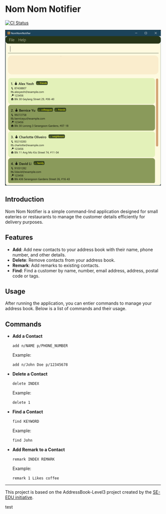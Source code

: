# Nom Nom Notifier

[![CI Status](https://github.com/AY2425S1-CS2103T-T13-2/tp/actions/workflows/gradle.yml/badge.svg?branch=master)](https://github.com/AY2425S1-CS2103T-T13-2/tp/actions)

![Ui](docs/images/Ui.png)
## Introduction

Nom Nom Notifier is a simple command-lind application designed for small eateries or restaurants to manage the customer details efficiently for delivery purposes.

## Features
- **Add**: Add new contacts to your address book with their name, phone number, and other details.
- **Delete**: Remove contacts from your address book.
- **Remark**: Add remarks to existing contacts.
- **Find**: Find a customer by name, number, email address, address, postal code or tags.

## Usage
After running the application, you can entier commands to manage your address book. Below is a list of commands and their usage.

## Commands
- **Add a Contact**
    ```
    add n/NAME p/PHONE_NUMBER
    ```
  Example:
    ```
    add n/John Doe p/12345678
    ```
- **Delete a Contact**
  ```
  delete INDEX
  ```
  Example:
  ```
  delete 1
  ```
- **Find a Contact**
    ```
    find KEYWORD
    ```
  Example:
    ```
    find John
    ```
- **Add Remark to a Contact**
    ```
    remark INDEX REMARK
    ```
  Example:
    ```
    remark 1 Likes coffee
    ```
---
This project is based on the AddressBook-Level3 project created by the [SE-EDU initiative](https://se-education.org).

test 

